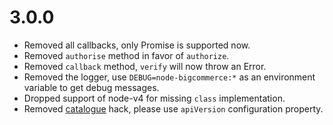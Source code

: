 3.0.0
=====

 - Removed all callbacks, only Promise is supported now.
 - Removed `authorise` method in favor of `authorize`.
 - Removed `callback` method, `verify` will now throw an Error.
 - Removed the logger, use `DEBUG=node-bigcommerce:*` as an environment variable to get debug messages.
 - Dropped support of node-v4 for missing `class` implementation.
 - Removed [catalogue](https://github.com/getconversio/node-bigcommerce/pull/18) hack, please use `apiVersion` configuration property.
